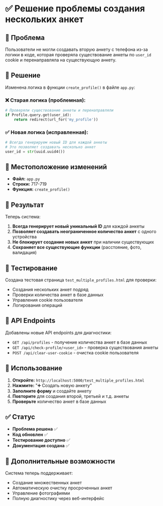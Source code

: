 # ✅ Решение проблемы создания нескольких анкет

## 🎯 Проблема
Пользователи не могли создавать вторую анкету с телефона из-за логики в коде, которая проверяла существование анкеты по `user_id` cookie и перенаправляла на существующую анкету.

## 🔧 Решение
Изменена логика в функции `create_profile()` в файле `app.py`:

### ❌ Старая логика (проблемная):
```python
# Проверяли существование анкеты и перенаправляли
if Profile.query.get(user_id):
    return redirect(url_for('my_profile'))
```

### ✅ Новая логика (исправленная):
```python
# Всегда генерируем новый ID для каждой анкеты
# Это позволяет создавать несколько анкет
user_id = str(uuid.uuid4())
```

## 📍 Местоположение изменений
- **Файл:** `app.py`
- **Строки:** 717-719
- **Функция:** `create_profile()`

## 🎉 Результат
Теперь система:
1. **Всегда генерирует новый уникальный ID** для каждой анкеты
2. **Позволяет создавать неограниченное количество анкет** с одного устройства
3. **Не блокирует создание новых анкет** при наличии существующих
4. **Сохраняет все существующие функции** (расстояние, фото, валидация)

## 🧪 Тестирование
Создана тестовая страница `test_multiple_profiles.html` для проверки:
- Создания нескольких анкет подряд
- Проверки количества анкет в базе данных
- Управления cookie пользователя
- Логирования операций

## 🔗 API Endpoints
Добавлены новые API endpoints для диагностики:
- `GET /api/profiles` - получение количества анкет в базе данных
- `GET /api/check-profile/<user_id>` - проверка существования анкеты
- `POST /api/clear-user-cookie` - очистка cookie пользователя

## 📱 Использование
1. **Откройте:** `http://localhost:5000/test_multiple_profiles.html`
2. **Нажмите:** "➕ Создать новую анкету"
3. **Заполните форму** и создайте анкету
4. **Повторите** для создания второй, третьей и т.д. анкеты
5. **Проверьте** количество анкет в базе данных

## ✅ Статус
- **Проблема решена** ✅
- **Код обновлен** ✅
- **Тестирование доступно** ✅
- **Документация создана** ✅

## 🚀 Дополнительные возможности
Система теперь поддерживает:
- Создание множественных анкет
- Автоматическую очистку просроченных анкет
- Управление фотографиями
- Полную диагностику через веб-интерфейс 